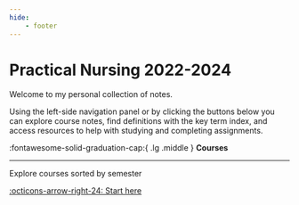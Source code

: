 ```yaml
---
hide: 
    - footer
---
```


# Practical Nursing 2022-2024

Welcome to my personal collection of notes. 

Using the left-side navigation panel or by clicking the buttons below you can explore course notes, find definitions with the key term index, and access resources to help with studying and completing assignments.

<div class="options" markdown>

<div class="grid cards" markdown>

:fontawesome-solid-graduation-cap:{ .lg .middle } __Courses__

---

Explore courses sorted by semester

[:octicons-arrow-right-24: Start here](Courses/Semesters/index.md)

</div>

</div>
